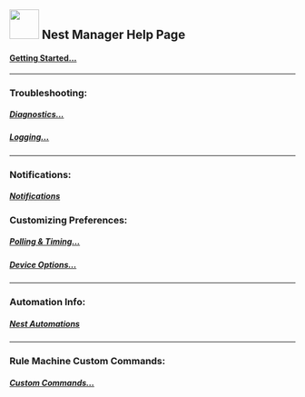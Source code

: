 ## <img src="https://github.com/tonesto7/nest-manager/raw/master/Images/App/thermostat_blue%402x.png" width="52" height="52"> Nest Manager Help Page 

#### [Getting Started...](https://rawgit.com/tonesto7/nest-manager/master/Documents/help/getting-started.html)
___
### Troubleshooting:

##### [Diagnostics...](https://rawgit.com/tonesto7/nest-manager/Documents/help/diagnostics.html)
##### [Logging...](https://rawgit.com/tonesto7/nest-manager/master/Documents/help/logging.html)

___
### Notifications:

##### [Notifications](https://rawgit.com/tonesto7/nest-manager/master/Documents/help/notifications.html)

### Customizing Preferences:

##### [Polling & Timing...](https://rawgit.com/tonesto7/nest-manager/master/Documents/help/polling-timing.html)

##### [Device Options...](https://rawgit.com/tonesto7/nest-manager/master/Documents/help/device-preferences.html)
___

### Automation Info:
##### [Nest Automations](https://rawgit.com/tonesto7/nest-manager/master/Documents/help/nest-automations.html)
___

### Rule Machine Custom Commands:
##### [Custom Commands...](https://rawgit.com/tonesto7/nest-manager/master/Documents/help/rule-machine-cmds.html)

